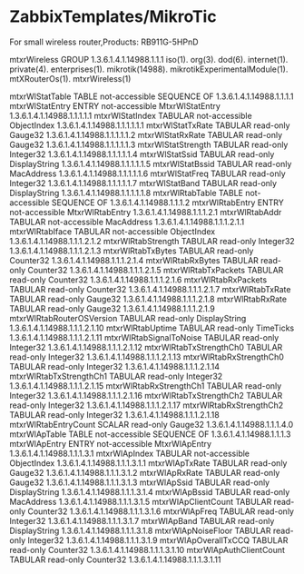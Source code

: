 # ZabbixTemplates/MikroTic

For small wireless router,Products: RB911G-5HPnD

mtxrWireless	GROUP	1.3.6.1.4.1.14988.1.1.1
iso(1). org(3). dod(6). internet(1). private(4). enterprises(1). mikrotik(14988). mikrotikExperimentalModule(1). mtXRouterOs(1). mtxrWireless(1)
  
  mtxrWlStatTable	TABLE	not-accessible	SEQUENCE OF	1.3.6.1.4.1.14988.1.1.1.1
  	  	mtxrWlStatEntry	ENTRY	not-accessible	MtxrWlStatEntry	1.3.6.1.4.1.14988.1.1.1.1.1
  	  	  	mtxrWlStatIndex	TABULAR	not-accessible	ObjectIndex	1.3.6.1.4.1.14988.1.1.1.1.1.1
  	  	  	mtxrWlStatTxRate	TABULAR	read-only	Gauge32	1.3.6.1.4.1.14988.1.1.1.1.1.2
  	  	  	mtxrWlStatRxRate	TABULAR	read-only	Gauge32	1.3.6.1.4.1.14988.1.1.1.1.1.3
  	  	  	mtxrWlStatStrength	TABULAR	read-only	Integer32	1.3.6.1.4.1.14988.1.1.1.1.1.4
  	  	  	mtxrWlStatSsid	TABULAR	read-only	DisplayString	1.3.6.1.4.1.14988.1.1.1.1.1.5
  	  	  	mtxrWlStatBssid	TABULAR	read-only	MacAddress	1.3.6.1.4.1.14988.1.1.1.1.1.6
  	  	  	mtxrWlStatFreq	TABULAR	read-only	Integer32	1.3.6.1.4.1.14988.1.1.1.1.1.7
  	  	  	mtxrWlStatBand	TABULAR	read-only	DisplayString	1.3.6.1.4.1.14988.1.1.1.1.1.8
  	mtxrWlRtabTable	TABLE	not-accessible	SEQUENCE OF	1.3.6.1.4.1.14988.1.1.1.2
  	  	mtxrWlRtabEntry	ENTRY	not-accessible	MtxrWlRtabEntry	1.3.6.1.4.1.14988.1.1.1.2.1
  	  	  	mtxrWlRtabAddr	TABULAR	not-accessible	MacAddress	1.3.6.1.4.1.14988.1.1.1.2.1.1
  	  	  	mtxrWlRtabIface	TABULAR	not-accessible	ObjectIndex	1.3.6.1.4.1.14988.1.1.1.2.1.2
  	  	  	mtxrWlRtabStrength	TABULAR	read-only	Integer32	1.3.6.1.4.1.14988.1.1.1.2.1.3
  	  	  	mtxrWlRtabTxBytes	TABULAR	read-only	Counter32	1.3.6.1.4.1.14988.1.1.1.2.1.4
  	  	  	mtxrWlRtabRxBytes	TABULAR	read-only	Counter32	1.3.6.1.4.1.14988.1.1.1.2.1.5
  	  	  	mtxrWlRtabTxPackets	TABULAR	read-only	Counter32	1.3.6.1.4.1.14988.1.1.1.2.1.6
  	  	  	mtxrWlRtabRxPackets	TABULAR	read-only	Counter32	1.3.6.1.4.1.14988.1.1.1.2.1.7
  	  	  	mtxrWlRtabTxRate	TABULAR	read-only	Gauge32	1.3.6.1.4.1.14988.1.1.1.2.1.8
  	  	  	mtxrWlRtabRxRate	TABULAR	read-only	Gauge32	1.3.6.1.4.1.14988.1.1.1.2.1.9
  	  	  	mtxrWlRtabRouterOSVersion	TABULAR	read-only	DisplayString	1.3.6.1.4.1.14988.1.1.1.2.1.10
  	  	  	mtxrWlRtabUptime	TABULAR	read-only	TimeTicks	1.3.6.1.4.1.14988.1.1.1.2.1.11
  	  	  	mtxrWlRtabSignalToNoise	TABULAR	read-only	Integer32	1.3.6.1.4.1.14988.1.1.1.2.1.12
  	  	  	mtxrWlRtabTxStrengthCh0	TABULAR	read-only	Integer32	1.3.6.1.4.1.14988.1.1.1.2.1.13
  	  	  	mtxrWlRtabRxStrengthCh0	TABULAR	read-only	Integer32	1.3.6.1.4.1.14988.1.1.1.2.1.14
  	  	  	mtxrWlRtabTxStrengthCh1	TABULAR	read-only	Integer32	1.3.6.1.4.1.14988.1.1.1.2.1.15
  	  	  	mtxrWlRtabRxStrengthCh1	TABULAR	read-only	Integer32	1.3.6.1.4.1.14988.1.1.1.2.1.16
  	  	  	mtxrWlRtabTxStrengthCh2	TABULAR	read-only	Integer32	1.3.6.1.4.1.14988.1.1.1.2.1.17
  	  	  	mtxrWlRtabRxStrengthCh2	TABULAR	read-only	Integer32	1.3.6.1.4.1.14988.1.1.1.2.1.18
  	mtxrWlRtabEntryCount	SCALAR	read-only	Gauge32	1.3.6.1.4.1.14988.1.1.1.4.0
  	mtxrWlApTable	TABLE	not-accessible	SEQUENCE OF	1.3.6.1.4.1.14988.1.1.1.3
  	  	mtxrWlApEntry	ENTRY	not-accessible	MtxrWlApEntry	1.3.6.1.4.1.14988.1.1.1.3.1
  	  	  	mtxrWlApIndex	TABULAR	not-accessible	ObjectIndex	1.3.6.1.4.1.14988.1.1.1.3.1.1
  	  	  	mtxrWlApTxRate	TABULAR	read-only	Gauge32	1.3.6.1.4.1.14988.1.1.1.3.1.2
  	  	  	mtxrWlApRxRate	TABULAR	read-only	Gauge32	1.3.6.1.4.1.14988.1.1.1.3.1.3
  	  	  	mtxrWlApSsid	TABULAR	read-only	DisplayString	1.3.6.1.4.1.14988.1.1.1.3.1.4
  	  	  	mtxrWlApBssid	TABULAR	read-only	MacAddress	1.3.6.1.4.1.14988.1.1.1.3.1.5
  	  	  	mtxrWlApClientCount	TABULAR	read-only	Counter32	1.3.6.1.4.1.14988.1.1.1.3.1.6
  	  	  	mtxrWlApFreq	TABULAR	read-only	Integer32	1.3.6.1.4.1.14988.1.1.1.3.1.7
  	  	  	mtxrWlApBand	TABULAR	read-only	DisplayString	1.3.6.1.4.1.14988.1.1.1.3.1.8
  	  	  	mtxrWlApNoiseFloor	TABULAR	read-only	Integer32	1.3.6.1.4.1.14988.1.1.1.3.1.9
  	  	  	mtxrWlApOverallTxCCQ	TABULAR	read-only	Counter32	1.3.6.1.4.1.14988.1.1.1.3.1.10
  	  	  	mtxrWlApAuthClientCount	TABULAR	read-only	Counter32	1.3.6.1.4.1.14988.1.1.1.3.1.11

